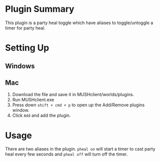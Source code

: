 # Plugin Summary
This plugin is a party heal toggle which have aliases to toggle/untoggle a timer for party heal.

# Setting Up

## Windows

## Mac
1. Download the file and save it in MUSHclient/worlds/plugins.
2. Run MUSHclient.exe
3. Press down `shift + cmd + p` to open up the Add/Remove plugins window. 
4. Click `Add` and add the plugin.

# Usage
There are two aliases in the plugin. `pheal on` will start a timer to cast party heal every few seconds and `pheal off` will turn off the timer. 
